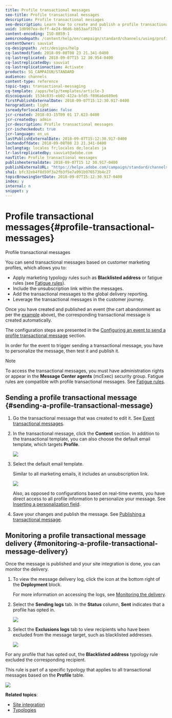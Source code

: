 ```yaml
---
title: Profile transactional messages
seo-title: Profile transactional messages
description: Profile transactional messages
seo-description: Learn how to create and publish a profile transactional message.
uuid: 1d0907ea-0cff-4e24-96d6-bb53aaf37b17
content-encoding: ISO-8859-1
aemsrcnodepath: /content/help/en/campaign/standard/channels/using/profile-transactional-messages
contentOwner: sauviat
cq-designpath: /etc/designs/help
cq-lastmodified: 2018-09-08T08 23 21.341-0400
cq-lastreplicated: 2018-09-07T15 12 30.954-0400
cq-lastreplicatedby: sauviat
cq-lastreplicationaction: Activate
products: SG_CAMPAIGN/STANDARD
audience: channels
content-type: reference
topic-tags: transactional-messaging
cq-template: /apps/help/templates/article-3
discoiquuid: 1534c835-eb02-412a-bfd5-f896a6e689e6
firstPublishExternalDate: 2018-09-07T15:12:30.917-0400
herogradient: light
isreadyforlocalization: false
jcr-created: 2018-03-15T09 01 17.623-0400
jcr-createdby: admin
jcr-description: Profile transactional messages
jcr-ischeckedout: true
jcr-language: en_us
lastPublishExternalDate: 2018-09-07T15:12:30.917-0400
lochandoffdate: 2018-09-08T08 23 21.341-0400
loclangtag: locales fr;locales de;locales ja
lr-lastreplicatedby: sauviat@adobe.com
navTitle: Profile transactional messages
publishexternaldate: 2018-09-07T15 12 30.917-0400
publishExternalURL: "https://helpx.adobe.com/campaign/standard/channels/using/profile-transactional-messages.html"
sha1: bfc32eb4f8d59f3a2fb3f5e7a991b976573b4c27
topicBrowsingSortDate: 2018-09-07T15:12:30.917-0400
index: y
internal: n
snippet: y
---
```


# Profile transactional messages{#profile-transactional-messages}

Profile transactional messages

You can send transactional messages based on customer marketing profiles, which allows you to:

* Apply marketing typology rules such as **Blacklisted address** or fatigue rules (see [Fatigue rules](../../administration/using/fatigue-rules.md)).
* Include the unsubscription link within the messages.
* Add the transactional messages to the global delivery reporting.
* Leverage the transactional messages in the customer journey.

Once you have created and published an event (the cart abandonment as per the [example](../../channels/using/about-transactional-messaging.md#transactional-messaging-operating-principle) above), the corresponding transactional message is created automatically.

The configuration steps are presented in the [Configuring an event to send a profile transactional message](../../administration/using/configuring-transactional-messaging.md#use-case--configuring-an-event-to-send-a-transactional-message) section.

In order for the event to trigger sending a transactional message, you have to personalize the message, then test it and publish it.

>[!NOTE]
>
>To access the transactional messages, you must have administration rights or appear in the **Message Center agents** (mcExec) security group. Fatigue rules are compatible with profile transactional messages. See [Fatigue rules](../../administration/using/fatigue-rules.md).

## Sending a profile transactional message {#sending-a-profile-transactional-message}

1. Go the transactional message that was created to edit it. See [Event transactional messages](../../channels/using/event-transactional-messages.md).
1. In the transactional message, click the **Content** section. In addition to the transactional template, you can also choose the default email template, which targets **Profile**.

   ![](assets/message-center_marketing_templates.png)

1. Select the default email template.

   Similar to all marketing emails, it includes an unsubscription link.

   ![](assets/message-center_marketing_perso_unsubscription.png)

   Also, as opposed to configurations based on real-time events, you have direct access to all profile information to personalize your message. See [Inserting a personalization field](../../designing/using/inserting-a-personalization-field.md).

1. Save your changes and publish the message. See [Publishing a transactional message](../../channels/using/event-transactional-messages.md#publishing-a-transactional-message).

## Monitoring a profile transactional message delivery {#monitoring-a-profile-transactional-message-delivery}

Once the message is published and your site integration is done, you can monitor the delivery.

1. To view the message delivery log, click the icon at the bottom right of the **Deployment** block.

   For more information on accessing the logs, see [Monitoring the delivery](../../sending/using/monitoring-a-delivery.md).

1. Select the **Sending logs** tab. In the **Status** column, **Sent** indicates that a profile has opted in.

   ![](assets/message-center_marketing_sending_logs.png)

1. Select the **Exclusions logs** tab to view recipients who have been excluded from the message target, such as blacklisted addresses.

   ![](assets/message-center_marketing_exclusion_logs.png)

For any profile that has opted out, the **Blacklisted address** typology rule excluded the corresponding recipient.

This rule is part of a specific typology that applies to all transactional messages based on the **Profile** table.

![](assets/message-center_marketing_typology.png)

**Related topics**:

* [Site integration](../../administration/using/configuring-transactional-messaging.md#integrating-the-triggering-of-the-event-in-a-website)
* [Typologies](../../administration/using/about-typology-rules.md)

